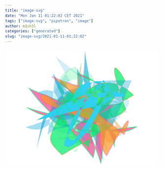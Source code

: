 ```yaml
---
title: "image-svg"
date: "Mon Jan 11 01:22:02 CET 2021"
tags: ["image-svg", "pipotron", "image"]
author: m1ch3l
categories: ["generated"]
slug: "image-svg/2021-01-11-01:22:02"
---
```


![](image.svg)
